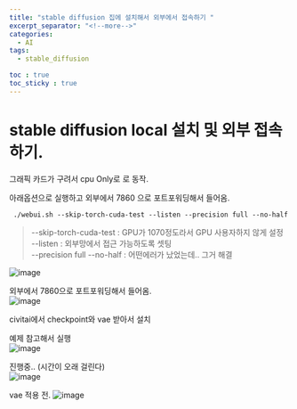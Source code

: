 ```yaml
---
title: "stable diffusion 집에 설치해서 외부에서 접속하기 "
excerpt_separator: "<!--more-->"
categories:
  - AI
tags:
  - stable_diffusion

toc : true
toc_sticky : true
---
```


# stable diffusion local 설치 및 외부 접속하기.  

그래픽 카드가 구려서 cpu Only로 로 동작.   

아래옵션으로 실행하고 외부에서 7860 으로 포트포워딩해서 들어옴. 
```
 ./webui.sh --skip-torch-cuda-test --listen --precision full --no-half   
```

> --skip-torch-cuda-test : GPU가 1070정도라서 GPU 사용자하지 않게 설정   
> --listen : 외부망에서 접근 가능하도록 셋팅    
> --precision full --no-half : 어떤에러가 났었는데.. 그거 해결    

![image](https://github.com/younlea/younlea.github.io/assets/1435846/bcfa6f9e-9427-4a37-9aff-a9e2c697c6be)

외부에서 7860으로 포트포워딩해서 들어옴.    
![image](https://github.com/younlea/younlea.github.io/assets/1435846/8f75363c-034e-43f0-a5e3-c50ad1dabb2e)

civitai에서 checkpoint와 vae 받아서 설치    

예제 참고해서 실행    
![image](https://github.com/younlea/younlea.github.io/assets/1435846/6d3abf67-a102-4200-b550-258a0c216076)

진행중.. (시간이 오래 걸린다)    
![image](https://github.com/younlea/younlea.github.io/assets/1435846/d1f226d9-0f98-4c9c-be2a-5031cb843547)

vae 적용 전.
![image](https://github.com/younlea/younlea.github.io/assets/1435846/d7e9c919-1ae1-4adb-9813-5d25433f831a)
